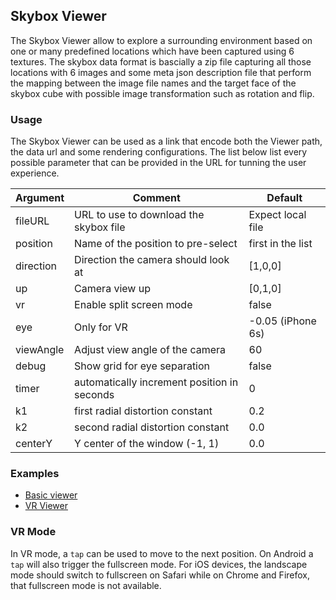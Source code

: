 ## Skybox Viewer

The Skybox Viewer allow to explore a surrounding environment based on one or many predefined locations which have been captured using 6 textures.
The skybox data format is bascially a zip file capturing all those locations with 6 images and some meta json description file that perform the mapping between the image file names and the target face of the skybox cube with possible image transformation such as rotation and flip.

### Usage

The Skybox Viewer can be used as a link that encode both the Viewer path, the data url and some rendering configurations. The list below list every possible parameter that can be provided in the URL for tunning the user experience.

| Argument  | Comment                                     | Default           |
| --------- | ------------------------------------------- | ----------------- |
| fileURL   | URL to use to download the skybox file      | Expect local file |
| position  | Name of the position to pre-select          | first in the list |
| direction | Direction the camera should look at         | [1,0,0]           |
| up        | Camera view up                              | [0,1,0]           |
| vr        | Enable split screen mode                    | false             |
| eye       | Only for VR                                 | -0.05 (iPhone 6s) |
| viewAngle | Adjust view angle of the camera             | 60                |
| debug     | Show grid for eye separation                | false             |
| timer     | automatically increment position in seconds | 0                 |
| k1        | first radial distortion constant            | 0.2               |
| k2        | second radial distortion constant           | 0.0               |
| centerY   | Y center of the window (-1, 1)              | 0.0               |


### Examples

- [Basic viewer](https://kitware.github.io/vtk-js/examples/SkyboxViewer/SkyboxViewer.html?fileURL=https://data.kitware.com/api/v1/file/5aaa9ef58d777f068578d4e7/download&position=6)
- [VR Viewer](https://kitware.github.io/vtk-js/examples/SkyboxViewer/SkyboxViewer.html?fileURL=https://data.kitware.com/api/v1/file/5aaaa4d68d777f068578d4ed/download&vr)

### VR Mode

In VR mode, a `tap` can be used to move to the next position.
On Android a `tap` will also trigger the fullscreen mode.
For iOS devices, the landscape mode should switch to fullscreen on Safari while on Chrome and Firefox, that fullscreen mode is not available.
